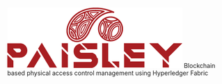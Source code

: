 ![Paisley logo](documentation/paisley-small.png)
Blockchain based physical access control management using Hyperledger Fabric
